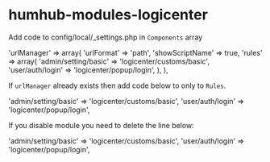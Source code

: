 # humhub-modules-logicenter

Add code to config/local/_settings.php in `Components` array 

'urlManager' => array(
    'urlFormat' => 'path',
    'showScriptName' => true,
    'rules' => array(
        'admin/setting/basic' => 'logicenter/customs/basic',
        'user/auth/login' => 'logicenter/popup/login',
    ),
),

If `urlManager` already exists then add code below to only to `Rules`. 

'admin/setting/basic' => 'logicenter/customs/basic',
'user/auth/login' => 'logicenter/popup/login',

If you disable module  you need to delete the line below:

'admin/setting/basic' => 'logicenter/customs/basic',
'user/auth/login' => 'logicenter/popup/login',